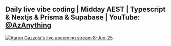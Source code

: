 ## Daily live vibe coding | Midday AEST | Typescript & Nextjs & Prisma & Supabase | YouTube: [@AzAnything](https://www.youtube.com/@AzAnything)
[![Aaron Gazzola's live upcoming stream 8-Jun-25](https://github.com/user-attachments/assets/2aff023d-ac45-431a-be82-0b6af053c352)](https://www.youtube.com/@AzAnything)
